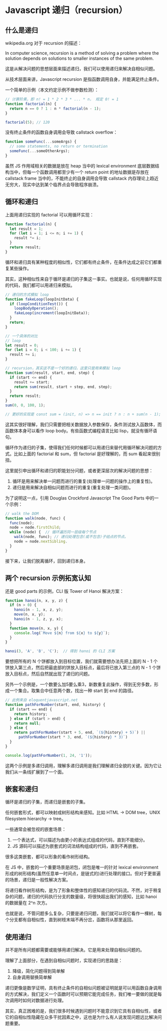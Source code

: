 # Javascript 递归（recursion）

## 什么是递归

wikipedia.org 对于 recursion 的描述：

In computer science, recursion is a method of solving a problem where the solution depends on solutions to smaller instances of the same problem.

这是从解决问题的思想层面来描述递归，我们可以使用递归来解决自相似问题。

从技术层面来讲，Javascript recursion 是指函数调用自身，并能满足终止条件。

一个简单的示例（本文约定示例不做参数检测）：

```js
// 计算阶乘，即 n! = 1 * 2 * 3 * ... * n， 规定 0! = 1
function factorial(n) {
  return n == 0 ? 1 : n * factorial(n - 1);
}

factorial(5); // 120
```

没有终止条件的函数自身调用会导致 callstack overflow：

```js
function someFunc(...someArgs) {
  // some statements, no return or termination
  someFunc(...someOtherArgs);
}
```

虽然 JS 作用域相关的数据是放在 heap 当中的 lexical environment 底层数据结构当中，但每一个函数调用都至少有一个 return point 的地址数据是存放在 callstack frame 当中的，不能终止的自身调用会导致 callstack 内存理论上趋近无穷大，现实中达到某个临界点会导致程序崩溃。

## 循环和递归

上面用递归实现的 factorial 可以用循环实现：

```js
function factorial(n) {
  let result = 1;
  for (let i = 1; i <= n; i += 1) {
    result *= i;
  }
  return result;
}
```

循环和递归具有某种程度的相似性，它们都有终止条件，在条件达成之前它们都重复某些操作。

其实，这种相似性来自于循环是递归的子集这一事实。也就是说，任何用循环实现的代码，我们都可以用递归来模拟。

```js
// 递归的方式模拟 loop
function fakeLoop(loopInitData) {
  if (loopConditionTest()) {
    loopBodyOperation();
    fakeLoop(increment(loopInitData));
  }
  return;
}

// 一个具体的对比
// loop
let result = 0;
for (let i = 0; i < 100; i += 1) {
  result += i;
}

// recursion，其实这不是一个好的递归，这里只是用来模拟 loop
function sum(result, start, end, step) {
  if (start <= end) {
    result += start;
    return sum(result, start + step, end, step);
  }
  return result;
}
sum(0, 0, 100, 1);

// 更好的实现是 const sum = (init, n) => n == init ? n : n + sum(n - 1);
```

这其实很好理解，我们只需要把相关数据放入参数保存，条件测试放入函数体，而函数体本身可以看作 loop body。有些函数式编程语言比如 lisp，就没有循环语句。

循环作为递归的子集，使得我们任何时候都可以用递归来替代用循环解决问题的方式。比如上面的 factorial 和 sum，但 factorial 是好理解的，而 sum 看起来很别扭。

这里就引申出循环和递归的职能划分问题，或者更深层次的解决问题的思想：

1. 循环是用来解决单一问题而进行的重复(处理单一问题的操作上的重复性)。
2. 递归是用来解决自相似问题而进行的重复(重复处理一类问题)。

为了说明这一点，引用 Douglas Crockford Javascript The Good Parts 中的一个示例：

```js
// walk the DOM
function walk(node, func) {
  func(node);
  node = node.firstChild;
  while (node) {  // 循环遍历同一层级每个节点
    walk(node, func); // 递归处理包含(或不包含)子结点的节点。
    node = node.nextSibling.
  }
}
```

接下来，让我们脱离循环，回到递归本身。

## 两个 recursion 示例拓宽认知

还是 good parts 的示例，CLI 版 Tower of Hanoi 解决方案：

```js
function hanoi(n, x, y, z) {
  if (n > 0) {
    hanoi(n - 1, x, z, y);
    move(n, x, y);
    hanoi(n - 1, z, y, x);
  }
  function move(n, x, y) {
    console.log(`Move ${n} from ${x} to ${y}`);
  }
}

hanoi(3, 'A', 'B', 'C');  // 得到 hanoi 的 CLI 方案
```

要想把所有的 N 个饼都放入到目标位置，我们就需要想办法先把上面的 N - 1 个饼放入第三点，然后把最底部的饼放入目标点，最后将已放入第三点的 N - 1 个饼放入目标点，然后自然就出现了递归的问题。

另外一个示例是，一个数要么加5要么乘3，新数重复此操作，得到无穷多数，形成一个集合。取集合中任意两个数，找出一种 start 到 end 的路径。

```js
// 此例来自 eloquentjavascript.net
function pathForNumber(start, end, history) {
  if (start == end) {
    return history;
  } else if (start > end) {
    return null;
  } else {
    return pathForNumber(start + 5, end, `(${history} + 5)`) || 
      pathForNumber(start * 3, end, `(${history} * 3)`)
  }
}

console.log(pathForNumber(1, 24, '1'));
```

这两个示例是多递归调用，理解多递归调用是我们理解递归全貌的关键。因为它让我们从一条线扩展到了一个面。

## 嵌套和递归

循环是递归的子集，而递归是嵌套的子集。

任何嵌套形式，都可以映射成树形结构来感知。比如 HTML -> DOM tree，UNIX filesystem hierarchy -> tree。

一些通常会被忽视的嵌套场景：

1. 一个表达式，可以描述为由更小的表达式组成的代码，直到不能细分。
2. JS 源码可以描述为嵌套式的词法结构组成的代码，直到不再嵌套。

很多这类嵌套，都可以形象的看作树形结构。

在 JS 中，嵌套的一个重要场景是闭包，闭包是唯一的针对 lexical environment 形成的树形结构(虽然任意单一时间点，是链式的)进行处理的接口。但对于更普遍的场景，递归是一般性解决方案。

将递归看作树形结构，是为了形象和整体性的感知递归的代码流。不然，对于稍复杂的问题，递归的代码执行分支的数量级，将很快超出我们的感知，比如 hanoi 的数据量在 2^n 次方。

也就是说，不管问题多么复杂，只要是递归问题，我们就可以将它看作一棵树，每个分支都有自相似性，直到树枝末端不再分岔，函数将从那里返回。

## 使用递归

并不是所有问题都需要或能够用递归解决。它是用来处理自相似问题的。

理解了上面部分，在遇到自相似问题时，实现递归的思路是：

1. 降级，简化问题得到简单解
2. 自身调用替换简单解

递归更像是数学证明，具有终止条件的自相似问题被证明就是可以用函数自身调用的方式解决，我们定义一个函数时可以预期它能完成任务，我们唯一要做的就是每次调用时如何对数据进行处理。

其实，真正困难的是，我们很多时候遇到问题时不能意识到它具有自相似性，或者它的自相似性隐藏在众多干扰因素之中，这也是为什么有人说发现问题远比解决问题重要。
